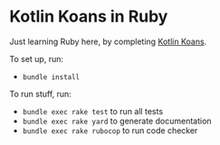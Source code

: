 # Kotlin Koans in Ruby

Just learning Ruby here, by completing [Kotlin Koans](https://play.kotlinlang.org/koans/overview).

To set up, run:
- `bundle install`

To run stuff, run:
- `bundle exec rake test` to run all tests
- `bundle exec rake yard` to generate documentation
- `bundle exec rake rubocop` to run code checker

